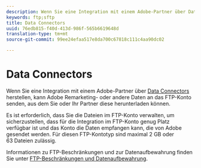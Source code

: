 ```yaml
---
description: Wenn Sie eine Integration mit einem Adobe-Partner über Data Connectors herstellen, kann Adobe Remarketing- oder andere Daten an das FTP-Konto senden, aus dem Sie oder Ihr Partner diese herunterladen können.
keywords: ftp;sftp
title: Data Connectors
uuid: 76edb815-f40d-413d-986f-565b6619648d
translation-type: tm+mt
source-git-commit: 99ee24efaa517e8da700c67818c111c4aa90dc02

---
```



# Data Connectors

Wenn Sie eine Integration mit einem Adobe-Partner über [Data Connectors](https://www.adobeexchange.com/experiencecloud.html) herstellen, kann Adobe Remarketing- oder andere Daten an das FTP-Konto senden, aus dem Sie oder Ihr Partner diese herunterladen können.

Es ist erforderlich, dass Sie die Dateien im FTP-Konto verwalten, um sicherzustellen, dass für die Integration im FTP-Konto genug Platz verfügbar ist und das Konto die Daten empfangen kann, die von Adobe gesendet werden. Für diesen FTP-Kontotyp sind maximal 2 GB oder 63 Dateien zulässig.

Informationen zu FTP-Beschränkungen und zur Datenaufbewahrung finden Sie unter [FTP-Beschränkungen und Datenaufbewahrung](/help/export/ftp-and-sftp/ftp-limits.md).
